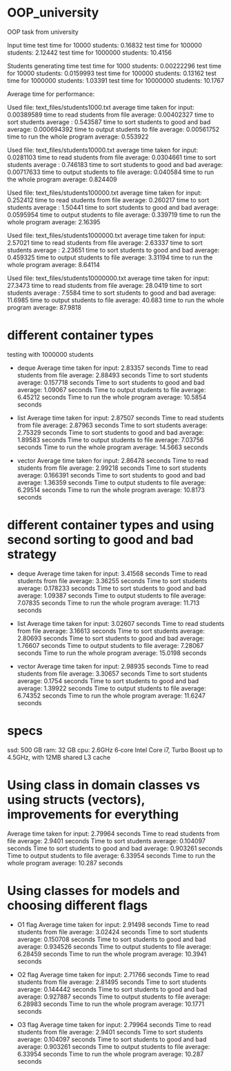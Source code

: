 # OOP_university
OOP task from university

Input time
test time for 10000 students: 0.16832
test time for 100000 students: 2.12442
test time for 1000000 students: 10.4156

Students generating time
test time for 1000 students: 0.00222296
test time for 10000 students: 0.0159993
test time for 100000 students: 0.13162
test time for 1000000 students: 1.03391
test time for 10000000 students: 10.1767

Average time for performance:

Used file: text_files/students1000.txt
average time taken for input: 0.00389589
time to read students from file average: 0.00402327
time to sort students average : 0.543587
time to sort students to good and bad average: 0.000694392
time to output students to file average: 0.00561752
time to run the whole program average: 0.553922

Used file: text_files/students10000.txt
average time taken for input: 0.0281103
time to read students from file average: 0.0304661
time to sort students average : 0.746183
time to sort students to good and bad average: 0.00717633
time to output students to file average: 0.040584
time to run the whole program average: 0.824409

Used file: text_files/students100000.txt
average time taken for input: 0.252412
time to read students from file average: 0.260217
time to sort students average : 1.50441
time to sort students to good and bad average: 0.0595954
time to output students to file average: 0.339719
time to run the whole program average: 2.16395

Used file: text_files/students1000000.txt
average time taken for input: 2.57021
time to read students from file average: 2.63337
time to sort students average : 2.23651
time to sort students to good and bad average: 0.459325
time to output students to file average: 3.31194
time to run the whole program average: 8.64114

Used file: text_files/students10000000.txt
average time taken for input: 27.3473
time to read students from file average: 28.0419
time to sort students average : 7.5584
time to sort students to good and bad average: 11.6985
time to output students to file average: 40.683
time to run the whole program average: 87.9818

# different container types
testing with 1000000 students

- deque
Average time taken for input: 2.83357 seconds
Time to read students from file average: 2.88493 seconds
Time to sort students average: 0.157718 seconds
Time to sort students to good and bad average: 1.09067 seconds
Time to output students to file average: 6.45212 seconds
Time to run the whole program average: 10.5854 seconds

- list
Average time taken for input: 2.87507 seconds
Time to read students from file average: 2.87963 seconds
Time to sort students average: 2.75329 seconds
Time to sort students to good and bad average: 1.89583 seconds
Time to output students to file average: 7.03756 seconds
Time to run the whole program average: 14.5663 seconds

- vector
Average time taken for input: 2.86478 seconds
Time to read students from file average: 2.99218 seconds
Time to sort students average: 0.166391 seconds
Time to sort students to good and bad average: 1.36359 seconds
Time to output students to file average: 6.29514 seconds
Time to run the whole program average: 10.8173 seconds

# different container types and using second sorting to good and bad strategy

- deque
Average time taken for input: 3.41568 seconds
Time to read students from file average: 3.36255 seconds
Time to sort students average: 0.178233 seconds
Time to sort students to good and bad average: 1.09387 seconds
Time to output students to file average: 7.07835 seconds
Time to run the whole program average: 11.713 seconds

- list
Average time taken for input: 3.02607 seconds
Time to read students from file average: 3.16613 seconds
Time to sort students average: 2.80693 seconds
Time to sort students to good and bad average: 1.76607 seconds
Time to output students to file average: 7.28067 seconds
Time to run the whole program average: 15.0198 seconds

- vector
Average time taken for input: 2.98935 seconds
Time to read students from file average: 3.30657 seconds
Time to sort students average: 0.1754 seconds
Time to sort students to good and bad average: 1.39922 seconds
Time to output students to file average: 6.74352 seconds
Time to run the whole program average: 11.6247 seconds


# specs
ssd: 500 GB
ram: 32 GB
cpu: 2.6GHz 6‑core Intel Core i7, Turbo Boost up to 4.5GHz, with 12MB shared L3 cache

# Using class in domain classes vs using structs (vectors), improvements for everything
Average time taken for input: 2.79964 seconds
Time to read students from file average: 2.9401 seconds
Time to sort students average: 0.104097 seconds
Time to sort students to good and bad average: 0.903261 seconds
Time to output students to file average: 6.33954 seconds
Time to run the whole program average: 10.287 seconds


# Using classes for models and choosing different flags
- O1 flag
Average time taken for input: 2.91498 seconds
Time to read students from file average: 3.02424 seconds
Time to sort students average: 0.150708 seconds
Time to sort students to good and bad average: 0.934526 seconds
Time to output students to file average: 6.28459 seconds
Time to run the whole program average: 10.3941 seconds

- O2 flag
Average time taken for input: 2.71766 seconds
Time to read students from file average: 2.81495 seconds
Time to sort students average: 0.144442 seconds
Time to sort students to good and bad average: 0.927887 seconds
Time to output students to file average: 6.28983 seconds
Time to run the whole program average: 10.1771 seconds

- O3 flag
Average time taken for input: 2.79964 seconds
Time to read students from file average: 2.9401 seconds
Time to sort students average: 0.104097 seconds
Time to sort students to good and bad average: 0.903261 seconds
Time to output students to file average: 6.33954 seconds
Time to run the whole program average: 10.287 seconds
